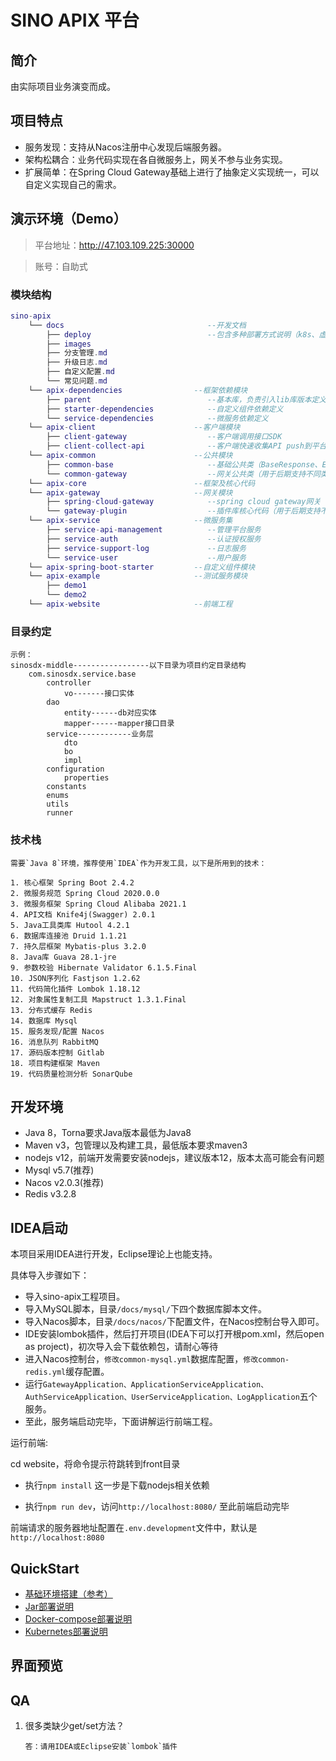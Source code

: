 # SINO APIX 平台


## 简介
由实际项目业务演变而成。

## 项目特点

- 服务发现：支持从Nacos注册中心发现后端服务器。
- 架构松耦合：业务代码实现在各自微服务上，网关不参与业务实现。
- 扩展简单：在Spring Cloud Gateway基础上进行了抽象定义实现统一，可以自定义实现自己的需求。

## 演示环境（Demo）

>平台地址：http://47.103.109.225:30000 

>账号：自助式

### 模块结构
```lua
sino-apix
    └── docs                                --开发文档
        ├── deploy                          --包含多种部署方式说明（k8s、虚机、docker），及对应的sql脚本、nacos配置、启动脚本等文件
        ├── images                  
        ├── 分支管理.md              
        ├── 升级日志.md              
        ├── 自定义配置.md              
        └── 常见问题.md              
    └── apix-dependencies                --框架依赖模块                                 
        ├── parent                          --基本库，负责引入lib库版本定义、maven发布配置、环境配置等
        ├── starter-dependencies            --自定义组件依赖定义
        └── service-dependencies            --微服务依赖定义
    └── apix-client                      --客户端模块                                  
        ├── client-gateway                  --客户端调用接口SDK
        ├── client-collect-api              --客户端快速收集API push到平台SDK
    └── apix-common                      --公共模块                                 
        ├── common-base                     --基础公共类（BaseResponse、Exception、Constants...）
        └── common-gateway                  --网关公共类（用于后期支持不同类型网关）
    └── apix-core                        --框架及核心代码                            
    └── apix-gateway                     --网关模块
        ├── spring-cloud-gateway            --spring cloud gateway网关
        └── gateway-plugin                  --插件库核心代码（用于后期支持不同类型网关）                          
    └── apix-service                     --微服务集                                 
        ├── service-api-management          --管理平台服务
        ├── service-auth                    --认证授权服务
        ├── service-support-log             --日志服务
        └── service-user                    --用户服务
    └── apix-spring-boot-starter         --自定义组件模块                                
    └── apix-example                     --测试服务模块                                
        ├── demo1              
        └── demo2
    └── apix-website                     --前端工程                                
```

### 目录约定
   	示例：
   	sinosdx-middle-----------------以下目录为项目约定目录结构
        com.sinosdx.service.base
            controller
                vo-------接口实体 
            dao
                entity------db对应实体
                mapper------mapper接口目录
            service------------业务层
                dto
                bo
                impl
            configuration
                properties
            constants
            enums
            utils
            runner
### 技术栈
    需要`Java 8`环境，推荐使用`IDEA`作为开发工具，以下是所用到的技术：
    
    1. 核心框架 Spring Boot 2.4.2
    2. 微服务规范 Spring Cloud 2020.0.0
    3. 微服务框架 Spring Cloud Alibaba 2021.1
    4. API文档 Knife4j(Swagger) 2.0.1
    5. Java工具类库 Hutool 4.2.1
    6. 数据库连接池 Druid 1.1.21
    7. 持久层框架 Mybatis-plus 3.2.0
    8. Java库 Guava 28.1-jre
    9. 参数校验 Hibernate Validator 6.1.5.Final
    10. JSON序列化 Fastjson 1.2.62
    11. 代码简化插件 Lombok 1.18.12
    12. 对象属性复制工具 Mapstruct 1.3.1.Final
    13. 分布式缓存 Redis  
    14. 数据库 Mysql
    15. 服务发现/配置 Nacos 
    16. 消息队列 RabbitMQ
    17. 源码版本控制 Gitlab
    18. 项目构建框架 Maven
    19. 代码质量检测分析 SonarQube
    
## 开发环境

- Java 8，Torna要求Java版本最低为Java8
- Maven v3，包管理以及构建工具，最低版本要求maven3
- nodejs v12，前端开发需要安装nodejs，建议版本12，版本太高可能会有问题
- Mysql v5.7(推荐)
- Nacos v2.0.3(推荐)
- Redis v3.2.8

## IDEA启动
本项目采用IDEA进行开发，Eclipse理论上也能支持。

具体导入步骤如下：
- 导入sino-apix工程项目。
- 导入MySQL脚本，目录`/docs/mysql/`下四个数据库脚本文件。
- 导入Nacos脚本，目录`/docs/nacos/`下配置文件，在Nacos控制台导入即可。
- IDE安装lombok插件，然后打开项目(IDEA下可以打开根pom.xml，然后open as project)，初次导入会下载依赖包，请耐心等待
- 进入Nacos控制台，`修改common-mysql.yml`数据库配置，`修改common-redis.yml`缓存配置。
- 运行`GatewayApplication、ApplicationServiceApplication、AuthServiceApplication、UserServiceApplication、LogApplication`五个服务。
- 至此，服务端启动完毕，下面讲解运行前端工程。

运行前端:

cd website，将命令提示符跳转到front目录

- 执行`npm install`
这一步是下载nodejs相关依赖

- 执行`npm run dev`，访问`http://localhost:8080/`
至此前端启动完毕

前端请求的服务器地址配置在`.env.development`文件中，默认是`http://localhost:8080`

## QuickStart
- [基础环境搭建（参考）](docs/deploy/README.md)
- [Jar部署说明](docs/deploy/jar/README.md)
- [Docker-compose部署说明](docs/deploy/docker-compose/README.md)
- [Kubernetes部署说明](docs/deploy/kubernetes/README.md)

## 界面预览

## QA

1. 很多类缺少get/set方法？
    ```
    答：请用IDEA或Eclipse安装`lombok`插件
    ```
   
